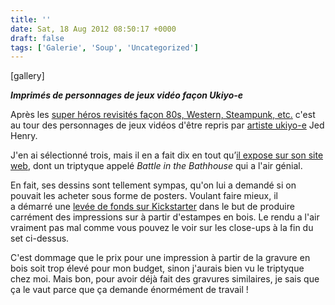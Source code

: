 ```yaml
---
title: ''
date: Sat, 18 Aug 2012 08:50:17 +0000
draft: false
tags: ['Galerie', 'Soup', 'Uncategorized']
---
```


\[gallery\]

_**Imprimés de personnages de jeux vidéo façon Ukiyo-e**_

Après les [super héros revisités façon 80s, Western, Steampunk, etc.](http://soup.madd0.com/post/29617485355/pop-culture-re-imagine-par-un-artiste-italien-je) c'est au tour des personnages de jeux vidéos d'être repris par [artiste ukiyo-e](http://fr.wikipedia.org/wiki/Ukiyo-e) Jed Henry.

J'en ai sélectionné trois, mais il en a fait dix en tout qu’[il expose sur son site web](http://mokuhankan.com/heroes/), dont un triptyque appelé _Battle in the Bathhouse_ qui a l'air génial.

En fait, ses dessins sont tellement sympas, qu'on lui a demandé si on pouvait les acheter sous forme de posters. Voulant faire mieux, il a démarré une [levée de fonds sur Kickstarter](http://www.kickstarter.com/projects/1499165518/ukiyo-e-heroes) dans le but de produire carrément des impressions sur à partir d'estampes en bois. Le rendu a l'air vraiment pas mal comme vous pouvez le voir sur les close-ups à la fin du set ci-dessus.

C'est dommage que le prix pour une impression à partir de la gravure en bois soit trop élevé pour mon budget, sinon j'aurais bien vu le triptyque chez moi. Mais bon, pour avoir déjà fait des gravures similaires, je sais que ça le vaut parce que ça demande énormément de travail !